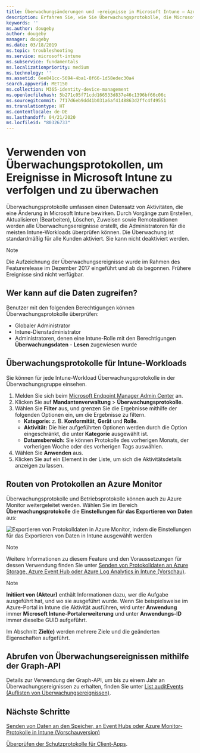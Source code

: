 ```yaml
---
title: Überwachungsänderungen und -ereignisse in Microsoft Intune – Azure | Microsoft-Dokumentation
description: Erfahren Sie, wie Sie Überwachungsprotokolle, die Microsoft Intune-Aktivitäten erfassen, überprüfen können.
keywords: ''
ms.author: dougeby
author: dougeby
manager: dougeby
ms.date: 03/18/2019
ms.topic: troubleshooting
ms.service: microsoft-intune
ms.subservice: fundamentals
ms.localizationpriority: medium
ms.technology: ''
ms.assetid: 6ee841cc-5694-4ba1-8f66-1d58edec30a4
search.appverid: MET150
ms.collection: M365-identity-device-management
ms.openlocfilehash: 5b271c05f71cdd166533d837e46c1396bf66c06c
ms.sourcegitcommit: 7f17d6eb9dd41b031a6af4148863d2ffc4f49551
ms.translationtype: HT
ms.contentlocale: de-DE
ms.lasthandoff: 04/21/2020
ms.locfileid: "80326733"
---
```

# <a name="use-audit-logs-to-track-and-monitor-events-in-microsoft-intune"></a>Verwenden von Überwachungsprotokollen, um Ereignisse in Microsoft Intune zu verfolgen und zu überwachen

Überwachungsprotokolle umfassen einen Datensatz von Aktivitäten, die eine Änderung in Microsoft Intune bewirken. Durch Vorgänge zum Erstellen, Aktualisieren (Bearbeiten), Löschen, Zuweisen sowie Remoteaktionen werden alle Überwachungsereignisse erstellt, die Administratoren für die meisten Intune-Workloads überprüfen können. Die Überwachung ist standardmäßig für alle Kunden aktiviert. Sie kann nicht deaktiviert werden.

> [!NOTE]
> Die Aufzeichnung der Überwachungsereignisse wurde im Rahmen des Featurerelease im Dezember 2017 eingeführt und ab da begonnen. Frühere Ereignisse sind nicht verfügbar.

## <a name="who-can-access-the-data"></a>Wer kann auf die Daten zugreifen?

Benutzer mit den folgenden Berechtigungen können Überwachungsprotokolle überprüfen:

- Globaler Administrator
- Intune-Dienstadministrator
- Administratoren, denen eine Intune-Rolle mit den Berechtigungen **Überwachungsdaten** - **Lesen** zugewiesen wurde

## <a name="audit-logs-for-intune-workloads"></a>Überwachungsprotokolle für Intune-Workloads

Sie können für jede Intune-Workload Überwachungsprotokolle in der Überwachungsgruppe einsehen.

1. Melden Sie sich beim [Microsoft Endpoint Manager Admin Center](https://go.microsoft.com/fwlink/?linkid=2109431) an.
2. Klicken Sie auf **Mandantenverwaltung** > **Überwachungsprotokolle**.
3. Wählen Sie **Filter** aus, und grenzen Sie die Ergebnisse mithilfe der folgenden Optionen ein, um die Ergebnisse zu filtern.
    - **Kategorie:** z. B. **Konformität**, **Gerät** und **Rolle**.
    - **Aktivität:** Die hier aufgeführten Optionen werden durch die Option eingeschränkt, die unter **Kategorie** ausgewählt ist.
    - **Datumsbereich:** Sie können Protokolle des vorherigen Monats, der vorherigen Woche oder des vorherigen Tags auswählen.
4. Wählen Sie **Anwenden** aus.
4. Klicken Sie auf ein Element in der Liste, um sich die Aktivitätsdetails anzeigen zu lassen.

## <a name="route-logs-to-azure-monitor"></a>Routen von Protokollen an Azure Monitor

Überwachungsprotokolle und Betriebsprotokolle können auch zu Azure Monitor weitergeleitet werden. Wählen Sie im Bereich **Überwachungsprotokolle** die **Einstellungen für das Exportieren von Daten** aus:

![Exportieren von Protokolldaten in Azure Monitor, indem die Einstellungen für das Exportieren von Daten in Intune ausgewählt werden](./media/monitor-audit-logs/audit-logs-export-data-settings.png)

> [!NOTE]
> Weitere Informationen zu diesem Feature und den Voraussetzungen für dessen Verwendung finden Sie unter [Senden von Protokolldaten an Azure Storage, Azure Event Hub oder Azure Log Analytics in Intune (Vorschau)](review-logs-using-azure-monitor.md).

> [!NOTE]
> **Initiiert von (Akteur)** enthält Informationen dazu, wer die Aufgabe ausgeführt hat, und wo sie ausgeführt wurde. Wenn Sie beispielsweise im Azure-Portal in Intune die Aktivität ausführen, wird unter **Anwendung** immer **Microsoft Intune-Portalerweiterung** und unter **Anwendungs-ID** immer dieselbe GUID aufgeführt.
>
> Im Abschnitt **Ziel(e)** werden mehrere Ziele und die geänderten Eigenschaften aufgeführt.  

## <a name="use-graph-api-to-retrieve-audit-events"></a>Abrufen von Überwachungsereignissen mithilfe der Graph-API

Details zur Verwendung der Graph-API, um bis zu einem Jahr an Überwachungsereignissen zu erhalten, finden Sie unter [List auditEvents (Auflisten von Überwachungsereignissen)](https://docs.microsoft.com/graph/api/intune-auditing-auditevent-list?view=graph-rest-1.0).

## <a name="next-steps"></a>Nächste Schritte

[Senden von Daten an den Speicher, an Event Hubs oder Azure Monitor-Protokolle in Intune (Vorschauversion)](review-logs-using-azure-monitor.md)

[Überprüfen der Schutzprotokolle für Client-Apps](../apps/app-protection-policy-settings-log.md).
